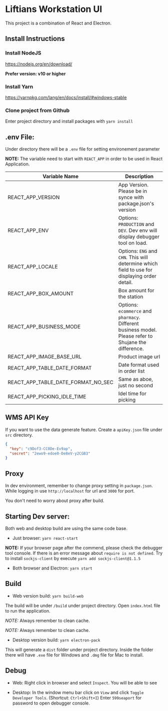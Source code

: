 # Liftians Workstation UI

This project is a combination of React and Electron.

## Install Instructions
### Install NodeJS
https://nodejs.org/en/download/

**Prefer version: v10 or higher**

### Install Yarn
https://yarnpkg.com/lang/en/docs/install/#windows-stable

### Clone project from Github
Enter project directory and install packages with `yarn install`

## .env File:
Under directory there will be a `.env` file for setting environement parameter

**NOTE:** The variable need to start with `REACT_APP` in order to be used in React Application.

| Variable Name  | Description  |
|---|---|
| REACT_APP_VERSION   | App Version. Please be in synce with package.json's version   |
| REACT_APP_ENV  | Options: `PRODUCTION` and `DEV`. Dev env will display debugger tool on load. |
| REACT_APP_LOCALE  | Options: `ENG` and `CHN`. This will determine which field to use for displaying order detail.  |
| REACT_APP_BOX_AMOUNT  | Box amount for the station |
| REACT_APP_BUSINESS_MODE  | Options: `ecommerce` and `pharmacy`. Different business model. Please refer to Shujane the difference.  |
| REACT_APP_IMAGE_BASE_URL  | Product image url |
| REACT_APP_TABLE_DATE_FORMAT  | Date format used in order list  |
| REACT_APP_TABLE_DATE_FORMAT_NO_SEC  | Same as aboe, just no second |
| REACT_APP_PICKING_IDLE_TIME  | Idel time for picking |

## WMS API Key
If you want to use the data generate feature. Create a `apiKey.json` file under `src` directory.

```json
{
  "key": "c9Dof3-CC0De-Ev9ap",
  "secret": "2ewo9-edoe0-De8eV-y2CGB3"
}
```

## Proxy
In dev environment, remember to change proxy setting in `package.json`. While logging in use `http://localhost` for url and `3000` for port.

You don't need to worry about proxy after build.


## Starting Dev server:
Both web and desktop build are using the same code base. 

- Just browser: `yarn react-start`

**NOTE:** If your browser page after the commend, please check the debugger tool console. If there is an error message about `require is not defined`. Try to install `sockjs-client` by execute  `yarn add sockjs-client@1.1.5`

- Both browser and Electron: `yarn start`

## Build
- Web version build:
`yarn build-web`

The build will be under `/build` under project directory.
Open `index.html` file to run the application. 

*NOTE:* Always remember to clean cache. 

*NOTE:* Always remember to clean cache. 

- Desktop version build:
`yarn electron-pack`

This will generate a `dist` folder under project directory. Inside the folder there will have `.exe` file for Windows and `.dmg` file for Mac to install.

## Debug
- Web:
Right click in browser and select `Inspect`. You will be able to see 

- Desktop:
In the window menu bar click on `View` and click `Toggle Developer Tools`. (Shortcut: `Ctrl+Shift+I`)
Enter `599seaport` for password to open debugger console.
